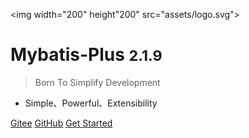 <img width="200" height"200" src="assets/logo.svg">

# Mybatis-Plus <small>2.1.9</small>

> Born To Simplify Development

- Simple、Powerful、Extensibility

[Gitee](https://gitee.com/baomidou/mybatis-plus)
[GitHub](https://github.com/baomidou/mybatis-plus)
[Get Started](#简介)
